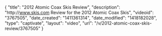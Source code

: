 {
    "title": "2012 Atomic Coax Skis Review",
    "description": "http:\/\/www.skis.com Review for the 2012 Atomic Coax Skis",
    "videoid": "3767505",
    "date_created": "1411361314",
    "date_modified": "1418182028",
    "type": "captivate",
    "layout": "video",
    "url": "\/v\/2012-atomic-coax-skis-review\/3767505"
}